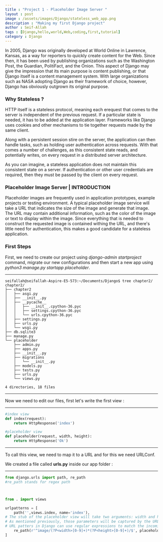 ```yaml
---
title : "Project 1 - Placeholder Image Server "
layout : post
image : /assets/images/Django/stateless_web_app.png
description : "Making my first Django project"  
author : Seif-Allah
tags : [Django,hello,world,Web,coding,first,tutorial]
category : Django
---
```


In 2005, Django was originally developed at World Online in Lawrence, Kansas, as a way for reporters to quickly create content for the Web. Since then, it has been used by publishing organizations such as the Washington Post, the Guardian, PolitiFact, and the Onion. This aspect of Django may give the impression that its main purpose is content publishing, or that Django itself is a content management system. With large organizations such as NASA adopting Django as their framework of choice, however, Django has obviously outgrown its original purpose.

### Why Stateless ? 
HTTP itself is a stateless protocol, meaning each erequest that comes to the server is independent of the previous request. If a particular state is needed, it has to be added at the application layer. Frameworks like Django uses cookies and other mechanisms to tie together requests made by the same client.

Along with a persistent session stire on the server, the application can then handle tasks, such as holding user authentication across requests. With that comes a number of challenges, as this consistent state reads, and potentially writes, on every request in a distributed server architecture.

As you can imagine, a stateless application does not maintain this consistent state on a server. If authentication or other user credentials are required, then they must be passed by the client on every request.

### Placeholder Image Server | INTRODUCTION

 Placeholder images are frequently used in application prototypes, example projects or testing environment. A typical placeholder image service will take a URL that indicates the size of the image and generate that image. The URL may contain additional information, such as the color of the image or text to display within the image. Since everything that is needed to construct the requested image is contained withing the URL, and there's little need for authentication, this makes a good candidate for a stateless application.


### First Steps 

First, we need to create our project using *django-admin startproject* command, migrate our new configurations and then start a new app using *python3 manage.py startapp placeholder*.

- - -
```
seifallah@seifallah-Aspire-E5-573:~/Documents/Django$ tree chapter2/
chapter2/
├── chapter2
│   ├── asgi.py
│   ├── __init__.py
│   ├── __pycache__
│   │   ├── __init__.cpython-36.pyc
│   │   ├── settings.cpython-36.pyc
│   │   └── urls.cpython-36.pyc
│   ├── settings.py
│   ├── urls.py
│   └── wsgi.py
├── db.sqlite3
├── manage.py
└── placeholder
    ├── admin.py
    ├── apps.py
    ├── __init__.py
    ├── migrations
    │   └── __init__.py
    ├── models.py
    ├── tests.py
    ├── urls.py
    └── views.py

4 directories, 18 files
```
- - - 


Now we need to edit our files, first let's write the first view : 
- - -
```python
#index view
def index(request):
    return HttpResponse('index')

#placeholder view
def placeholder(request, width, height):
    return HttpResponse('Ok')

```

- - -
To call this view, we need to map it to a URL and for this we need URLConf.

We created a file called **urls.py** inside our app folder : 
- - -
```python
from django.urls import path, re_path 
#re_path stands for regex path



from . import views

urlpatterns = [
    path('',views.index, name='index'),
# The stub of the placeholder view will take two arguments: width and height. 
# As mentioned previously, those parameters will be captured by the URL and passed to the view.
# URL patters in Django can use regular expressions to match the incoming URL so we'll use re_path.  
    re_path(r'^image/(?P<width>[0-9]+)*(?P<height>[0-9]+)/$', placeholder, name='placeholder'),
]
```

